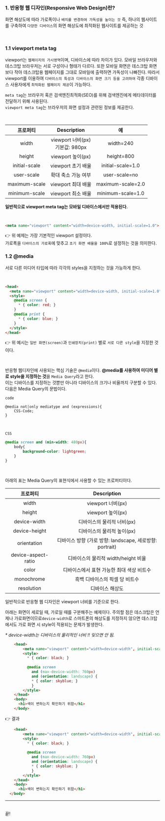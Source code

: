 
### 1. 반응형 웹 디자인(Responsive Web Design)란?
화면 해상도에 따라 가로폭이나 `배치를 변경하여 가독성을 높이는 것`
즉, 하나의 웹사이트를 구축하여 `다양한 디바이스`의 화면 해상도에 최적화된 웹사이트를 제공하는 것

<br>

### 1.1 viewport meta tag
viewport는 `웹페이지의 가시영역`이며, 디바이스에 따라 차이가 있다.
모바일 브라우저와 데스크탑 브라우저는 서로 구성이나 형태가 다르다. 또한 모바일 화면은 데스크탑 화면보다 작아 데스크탑용 웹페이지를 그대로 모바일에 출력하면 가독성이 나빠진다. 따라서 viewport를 이용하여 `디바이스의 특성과 디바이스의 화면 크기 등을 고려하여` 각종 디바이스 사용자에게 `최적화된 웹페이지 제공`이 가능하다.
<br>

`meta tag`는 브라우저 혹은 검색엔진최적화(SEO)를 위해 검색엔진에게 메타데이터를 전달하기 위해 사용된다.<br>
`viewport meta tag`는 브라우저의 화면 설정과 관련된 정보를 제공한다.

<br>

|프로퍼티|Description|예|
|:-:|:-:|:-:|
|width|viewport 너비(px)<br>기본값: 980px|width=240|
|height|viewport 높이(px)|height=800|
|initial-scale|viewport 초기 배율|initial-scale=1.0|
|user-scale|확대 축소 가능 여부|user-scale=no|
|maximum-scale|viewport 최대 배율|maximum-scale=2.0|
|minimum-scale|viewport 최소 배율|minimum-scale=1.0|

**일반적으로 viewport meta tag는 모바일 디바이스에서만 적용된다.**

<br>

```html
<meta name="viewport" content="width=device-width, initial-scale=1.0">
```
👉 위 예제는 가장 기본적인 viewport 설정이다.<br>
가로폭을 `디바이스의 가로폭`에 맞추고 `초기 화면 배율을 100%`로 설정하는 것을 의미한다.

### 1.2 @media

서로 다른 미디어 타입에 따라 각각의 styles을 지정하는 것을 가능하게 한다.

<br>

```html
<head>
  <meta name="viewport" content="width=device-width, initial-scale=1.0">
  <style>
    @media screen {
      * { color: red; }
    }
    @media print {
      * { color: blue; }
    }
  </style>
</head>
```

👉 위 예시는 `일반 화면(screen)`과 `인쇄장치(print)` 별로 `서로 다른 style`을 지정한 것이다.

<br>

반응형 웹디자인에 사용되는 핵심 기술은 `@media`이다.
**@media를 사용하여 미디어 별로 style을 지정하는 것**을 `Media Query`라고 한다.<br>
이는 디바이스를 지정하는 것뿐만 아니라 디바이스의 크기나 비율까지 구분할 수 있다.
<br>
다음은 Media Query의 문법이다.

`code`
```
@media not|only mediatype and (expressions){
	CSS-Code;
}
```
<br>

`CSS`

```css
@media screen and (min-width: 480px){
	body{
    	background-color: lightgreen;
    }
}
```

<br>

아래의 표는 Media Query의 표현식에서 사용할 수 있는 프로퍼티이다.

|프로퍼티|Description|
|:-:|:-:|
|width|viewport 너비(px)|
|height|viewport 높이(px)|
|device-width|디바이스의 물리적 너비(px)|
|device-height|디바이스의 물리적 높이(px)|
|orientation|디바이스 방향 (가로 방향: landscape, 세로방향: portrait)|
|device-aspect-ratio|디바이스의 물리적 width/height 비율|
|color|디바이스에서 표현 가능한 최대 색상 비트수|
|monochrome|흑백 디바이스의 픽셀 당 비트수|
|resolution|디바이스 해상도|

일반적으로 반응형 웹 디자인은 viewport 너비를 기준으로 한다.


아래는 화면이 세로일 때, 가로일 때를 구분해주는 예제이다. 주의할 점은 데스크탑은 언제나 가로화면이므로`device-width`로 스마트폰의 해상도를 지정하지 않으면 데스크탑에서도 가로 화면 시 style이 적용되는 문제가 발생한다.


_* device-width는 디바이스의 물리적인 너비 !! 잊으면 안 됨._

```html
	<head>
		<meta name="viewport" content="width=device-width", initial-scale=1.0>
      	<style>
          * { color: black; }
          
          @media screen
          	and (max-device-width: 760px)
          	and (orientation: landscape) {
          	* { color: skyblue; }
          	}
      	</style>
	</head>
	<body>
      <h1>색이 변하는지 확인하기 위함</h1>
    </body>
```

👉 결과

```html
	<head>
		<meta name="viewport" content="width=device-width", initial-scale=1.0>
      	<style>
          * { color: black; }
          
          @media screen
          	and (max-device-width: 760px)
          	and (orientation: landscape) {
          	* { color: skyblue; }
          	}
      	</style>
	</head>
	<body>
      <h1>색이 변하는지 확인하기 위함</h1>
  </body>
```


<hr><br>
끝!
